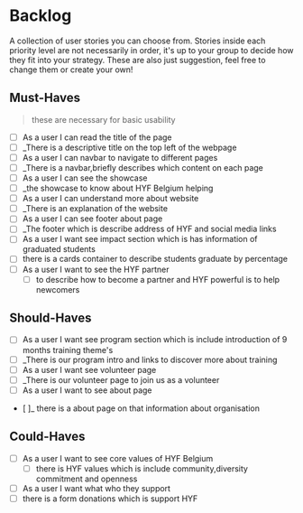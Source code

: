 # Backlog

A collection of user stories you can choose from. Stories inside each priority
level are not necessarily in order, it's up to your group to decide how they fit
into your strategy. These are also just suggestion, feel free to change them or
create your own!

## Must-Haves

> these are necessary for basic usability

- [ ] As a user I can read the title of the page
- [ ] \_There is a descriptive title on the top left of the webpage
- [ ] As a user I can navbar to navigate to different pages
- [ ] \_There is a navbar,briefly describes which content on each page
- [ ] As a user I can see the showcase
- [ ] \_the showcase to know about HYF Belgium helping
- [ ] As a user I can understand more about website
- [ ] \_There is an explanation of the website
- [ ] As a user I can see footer about page
- [ ] \_The footer which is describe address of HYF and social media links
- [ ] As a user I want see impact section which is has information of graduated
      students
- [ ] there is a cards container to describe students graduate by percentage
- [ ] As a user I want to see the HYF partner
  - [ ] to describe how to become a partner and HYF powerful is to help
        newcomers

## Should-Haves

- [ ] As a user I want see program section which is include introduction of 9
      months training theme's
- [ ] \_There is our program intro and links to discover more about training
- [ ] As a user I want see volunteer page
- [ ] \_There is our volunteer page to join us as a volunteer
- [ ] As a user I want to see about page
- [ ]\_ there is a about page on that information about organisation

## Could-Haves

- [ ] As a user I want to see core values of HYF Belgium
  - [ ] there is HYF values which is include community,diversity commitment and
        openness
- [ ] As a user I want what who they support
- [ ] there is a form donations which is support HYF
